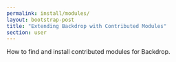 ```yaml
---
permalink: install/modules/
layout: bootstrap-post
title: "Extending Backdrop with Contributed Modules"
section: user
---
```

How to find and install contributed modules for Backdrop.